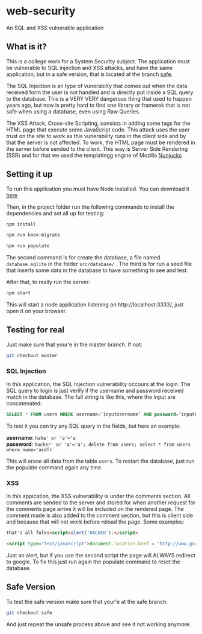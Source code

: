 # web-security
An SQL and XSS vulnerable application

## What is it?
This is a college work for a System Security subject. The application must be vulnerable to SQL injection and XSS attacks,
and have the same application, but in a safe version, that is located at the branch [safe](https://github.com/Isaius/web-security/tree/safe).

The SQL Injection is an type of vunerabilty that comes out when the data received form the user is not handled and is directly put inside a SQL query to the database. This is a VERY VERY dangerous thing that used to happen years ago, but now is pretty hard to find one library or framerok that is not safe when using a database, even using Raw Queries.

The XSS Attack, Cross-site Scripting, consists in adding some tags for the HTML page that execute some JavaScript code. This attack uses the user trust on the site to work as this vunerability runs in the client side and by that the server is not affected. To work, the HTML page must be rendered in the server before sended to the client. This way is Server Side Rendering (SSR) and for that we used the templatingg engine of Mozilla [Nunjucks](https://mozilla.github.io/nunjucks/)

## Setting it up

To run this application you must have Node installed. You can download it [here](https://nodejs.org/en/)

Then, in the project folder run the following commands to install the dependencies and set all up for testing:

```sh
npm install

npm run knex:migrate

npm run populate

```

The second command is for create the database, a file named `database.sqlite` in the folder `src/database/` . 
The third is for run a seed file that inserts some data in the database to have something to see and test.

After that, to really run the server:

```sh
npm start
```

This will start a node application listening on http://localhost:3333/, just open it on your browser.

## Testing for real

Just make sure that your'e in the master branch. If not:

```sh
git checkout master
```

### SQL Injection

In this application, the SQL Injection vulnerability occours at the login. The SQL query to login is just verify if the username and password received match in the database. The full string is like this, where the input are concatenated:

```sql
SELECT * FROM users WHERE username=’inputUsername’ AND password=’inputPassword’
```

To test it you can try any SQL query in the fields, but here an example:

<strong>username</strong>: `haha' or 'a'='a`<br>
<strong>password</strong>: `hacker' or 'a'='a'; delete from users; select * from users where name='asdfr`

This will erase all data from the table `users`. To restart the database, just run the populate command again any time.

### XSS

In this appication, the XSS vulnerability is under the comments section. All comments are sended to the server and stored for when another request for the comments page arrive it will be included on the rendered page. The comment made is also added to the comment section, but this is client side and because that will not work before reload the page. 
Some examples:

```html
That's all folks<script>alert('HACKER');</script>

<script type="text/javascript">document.location.href = 'http://www.google.com' </script>
```

Just an alert, but if you use the second script the page will ALWAYS redirect to google. To fix this just run again the populate command to reset the database.

## Safe Version 

To test the safe version make sure that your'e at the safe branch:

```sh
git checkout safe
```

And just repeat the unsafe process above and see it not working anymore.
